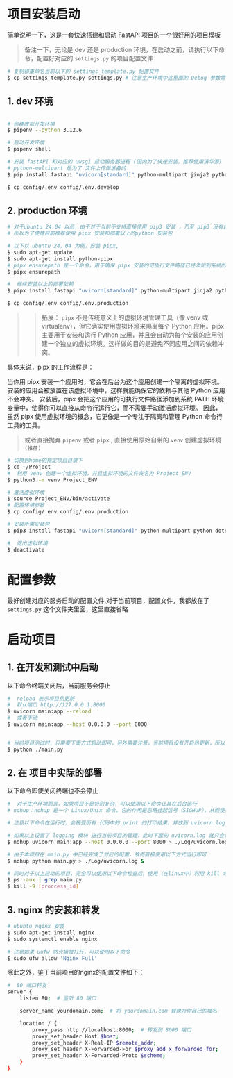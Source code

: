 
# 项目安装启动

简单说明一下，这是一套快速搭建和启动 FastAPI 项目的一个很好用的项目模板

> 备注一下，无论是 dev 还是 production 环境，在启动之前，请执行以下命令，配置好对应的 `settings.py` 的项目配置文件

```bash
# 复制和重命名当前以下的 settings_template.py 配置文件 
$ cp settings_template.py settings.py # 注意生产环境中这里面的 Debug 参数需要修改为 False

```

## 1. dev 环境

```bash

# 创建虚拟开发环境
$ pipenv --python 3.12.6

# 启动开发环境
$ pipenv shell 

# 安装 fastAPI 和对应的 uwsgi 启动服务器进程 (国内为了快速安装，推荐使用清华源)
# python-multipart 是为了 文件上传做准备的
$ pip install fastapi "uvicorn[standard]" python-multipart jinja2 python-dotenv -i https://pypi.tuna.tsinghua.edu.cn/simple

$ cp config/.env config/.env.develop

```

## 2. production 环境


```bash
# 对于ubuntu 24.04 以后，由于对于当前不支持直接使用 pip3 安装 ，乃至 pip3 没有自带在默认的系统里面，同时在 pip3 安装时可能遇到 报错 `error: externally-managed-environment`
# 所以为了便捷目前推荐使用 pipx 安装和部署以上的python 安装包

# 以下以 ubuntu 24，04 为例，安装 pipx,
$ sudo apt-get update
$ sudo apt-get install python-pipx
# pipx ensurepath 是一个命令，用于确保 pipx 安装的可执行文件路径已经添加到系统的环境变量中。pipx 是一个用于隔离 Python 应用程序的工具，通过它可以方便地安装和运行 Python 脚本或应用。如果 pipx 的路径没有自动添加到 PATH 中，运行这个命令会帮你添加进去。
$ pipx ensurepath

#  继续安装以上的部署依赖
$ pipx install fastapi "uvicorn[standard]" python-multipart jinja2 python-dotenv

$ cp config/.env config/.env.production
```

>> 拓展：
`pipx` 不是传统意义上的虚拟环境管理工具（像 venv 或 virtualenv），但它确实使用虚拟环境来隔离每个 Python 应用。pipx 主要用于安装和运行 Python 应用，并且会自动为每个安装的应用创建一个独立的虚拟环境。这样做的目的是避免不同应用之间的依赖冲突。

具体来说，pipx 的工作流程是：

当你用 pipx 安装一个应用时，它会在后台为这个应用创建一个隔离的虚拟环境。
安装的应用会被放置在该虚拟环境中，这样就能确保它的依赖与其他 Python 应用不会冲突。
安装后，pipx 会把这个应用的可执行文件路径添加到系统 PATH 环境变量中，使得你可以直接从命令行运行它，而不需要手动激活虚拟环境。
因此，虽然 pipx 使用虚拟环境的概念，它更像是一个专注于隔离和管理 Python 命令行工具的工具。


> 或者直接抛弃 `pipenv` 或者 `pipx` , 直接使用原始自带的 `venv` 创建虚拟环境`(推荐)`

```bash
# 切换到home的指定项目目录下
$ cd ~/Project
#  利用 venv 创建一个虚拟环境，并且虚拟环境的文件夹名为 Project_ENV
$ python3 -m venv Project_ENV

# 激活虚拟环境 
$ source Project_ENV/bin/activate
# 配置环境参数
$ cp config/.env config/.env.production

# 安装所需安装包
$ pip3 install fastapi "uvicorn[standard]" python-multipart python-dotenv jinja2 -i https://pypi.tuna.tsinghua.edu.cn/simple

#  退出虚拟环境
$ deactivate


```

# 配置参数

最好创建对应的服务启动的配置文件,对于当前项目，配置文件，我都放在了 `settings.py` 这个文件夹里面，这里直接省略


# 启动项目

## 1. 在开发和测试中启动

以下命令终端关闭后，当前服务会停止

```bash
#  reload 表示项目热更新
#  默认端口 http://127.0.0.1:8000
$ uvicorn main:app --reload
#  或者手动
$ uvicorn main:app --host 0.0.0.0 --port 8000


# 当前项目测试时，只需要下面方式启动即可，另外需要注意，当前项目没有开启热更新，所以更新完代码需要手动重启
$ python ./main.py   

```

## 2. 在 项目中实际的部署

以下命令即使关闭终端也不会停止

```bash
#  对于生产环境而言，如果项目不是特别复杂，可以使用以下命令让其在后台运行
# nohup：nohup 是一个 Linux/Unix 命令，它的作用是忽略挂起信号（SIGHUP），从而使得命令在终端关闭后依然能够继续运行。通常用于在后台启动长期运行的进程。

# 注意以下命令在运行时，会接受所有 代码中的 print 的打印结果，并放到 uvicorn.log 里面，而如果不想要这种结果，可以使用 logging 模块，自定义日志输出（比较推荐 logging，这也是我这么做的）

# 如果以上设置了 logging 模块 进行当前项目的管理，此时下面的 uvicorn.log 就只会记录项目的启动和重启的记录，由于项目不会经常重启，所以不用关心以下项目文件的大小
$ nohup uvicorn main:app --host 0.0.0.0 --port 8000 > ./Log/uvicorn.log &

# 由于本项目在 main.py 中已经完成了对应的配置，故而直接使用以下方式运行即可
$ nohup python main.py > ./Log/uvicorn.log &

# 同时对于以上启动的项目，完全可以使用以下命令检查后，使用（在linux中）利用 kill 命令终止进程即可
$ ps -aux | grep main.py
$ kill -9 [proccess_id]
```

## 3. nginx 的安装和转发

```bash
# ubuntu nginx 安装
$ sudo apt-get install nginx
$ sudo systemctl enable nginx

# 注意如果 uufw 防火墙被打开，可以使用以下命令
$ sudo ufw allow 'Nginx Full'
```

除此之外，鉴于当前项目的nginx的配置文件如下：

```bash
#  80 端口转发
server {
    listen 80;  # 监听 80 端口

    server_name yourdomain.com;  # 将 yourdomain.com 替换为你自己的域名

    location / {
        proxy_pass http://localhost:8000;  # 转发到 8000 端口
        proxy_set_header Host $host;
        proxy_set_header X-Real-IP $remote_addr;
        proxy_set_header X-Forwarded-For $proxy_add_x_forwarded_for;
        proxy_set_header X-Forwarded-Proto $scheme;
    }
}

```